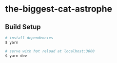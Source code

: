 # the-biggest-cat-astrophe

## Build Setup

```bash
# install dependencies
$ yarn

# serve with hot reload at localhost:3000
$ yarn dev
```
